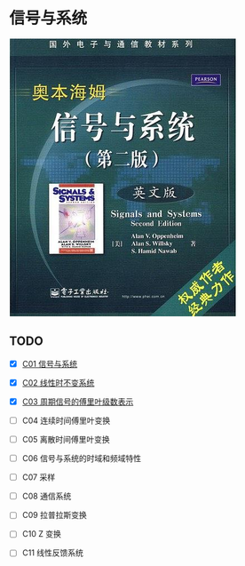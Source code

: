 # 信号与系统

![cover](https://raw.githubusercontent.com/Ubpa/ImgBed/master/Note/Math/SignalSystem/cover.jpg)

## TODO

- [x] [C01 信号与系统](https://github.com/Ubpa/Note/blob/master/Math/SignalSystem/notes/C01.md) 
- [x] [C02 线性时不变系统](https://github.com/Ubpa/Note/blob/master/Math/SignalSystem/notes/C02.md) 
- [x] [C03 周期信号的傅里叶级数表示](https://github.com/Ubpa/Note/blob/master/Math/SignalSystem/notes/C03.md) 
- [ ] C04 连续时间傅里叶变换
- [ ] C05 离散时间傅里叶变换
- [ ] C06 信号与系统的时域和频域特性
- [ ] C07 采样
- [ ] C08 通信系统
- [ ] C09 拉普拉斯变换
- [ ] C10 Z 变换
- [ ] C11 线性反馈系统


